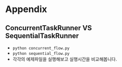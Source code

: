 # Appendix

## ConcurrentTaskRunner VS SequentialTaskRunner

- `python concurrent_flow.py`
- `python sequential_flow.py`
- 각각의 예제파일을 실행해보고 실행시간을 비교해봅니다.
